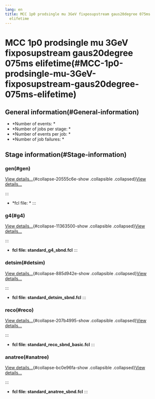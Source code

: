 ```yaml
---
lang: en
title: MCC 1p0 prodsingle mu 3GeV fixposupstream gaus20degree 075ms
  elifetime
---
```




MCC 1p0 prodsingle mu 3GeV fixposupstream gaus20degree 075ms elifetime(#MCC-1p0-prodsingle-mu-3GeV-fixposupstream-gaus20degree-075ms-elifetime)
================================================================================================================================================================



General information(#General-information) 
----------------------------------------------------------

-   \*Number of events: \*
-   \*Number of jobs per stage: \*
-   \*Number of events per job: \*
-   \*Number of job failures: \*



Stage information(#Stage-information) 
------------------------------------------------------



### gen(#gen) 

[View details\...](#){#collapse-20555c6e-show .collapsible
.collapsed}[View details\...](#)

::: 
-   \*fcl file: \*
:::



### g4(#g4) 

[View details\...](#){#collapse-11363500-show .collapsible
.collapsed}[View details\...](#)

::: 
-   **fcl file: standard\_g4\_sbnd.fcl**
:::



### detsim(#detsim) 

[View details\...](#){#collapse-885d942e-show .collapsible
.collapsed}[View details\...](#)

::: 
-   **fcl file: standard\_detsim\_sbnd.fcl**
:::



### reco(#reco) 

[View details\...](#){#collapse-207b4995-show .collapsible
.collapsed}[View details\...](#)

::: 
-   **fcl file: standard\_reco\_sbnd\_basic.fcl**
:::



### anatree(#anatree) 

[View details\...](#){#collapse-bc0e96fa-show .collapsible
.collapsed}[View details\...](#)

::: 
-   **fcl file: standard\_anatree\_sbnd.fcl**
:::

